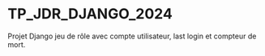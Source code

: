 # TP_JDR_DJANGO_2024
Projet Django jeu de rôle avec compte utilisateur, last login et compteur de mort.
